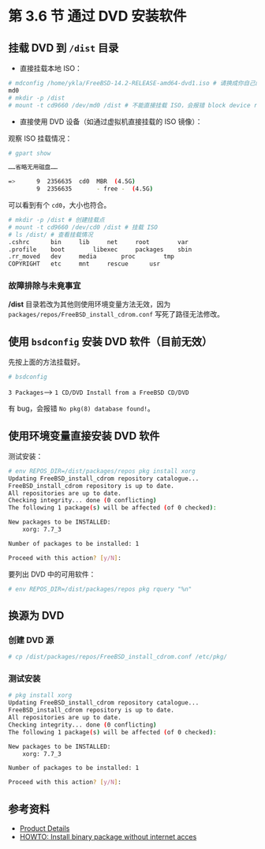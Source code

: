 # 第 3.6 节 通过 DVD 安装软件

## 挂载 DVD 到 `/dist` 目录

- 直接挂载本地 ISO：

```sh
# mdconfig /home/ykla/FreeBSD-14.2-RELEASE-amd64-dvd1.iso # 请换成你自己的路径，可以用 pwd 命令查看当前路径
md0
# mkdir -p /dist
# mount -t cd9660 /dev/md0 /dist # 不能直接挂载 ISO，会报错 block device required
```

- 直接使用 DVD 设备（如通过虚拟机直接挂载的 ISO 镜像）：

观察 ISO 挂载情况：

```sh
# gpart show

……省略无用磁盘……

=>      9  2356635  cd0  MBR  (4.5G)
        9  2356635       - free -  (4.5G)
```

可以看到有个 `cd0`，大小也符合。

```sh
# mkdir -p /dist # 创建挂载点
# mount -t cd9660 /dev/cd0 /dist # 挂载 ISO
# ls /dist/ # 查看挂载情况
.cshrc		bin		lib		net		root		var
.profile	boot		libexec		packages	sbin
.rr_moved	dev		media		proc		tmp
COPYRIGHT	etc		mnt		rescue		usr
```

### 故障排除与未竟事宜

**/dist** 目录若改为其他则使用环境变量方法无效，因为 `packages/repos/FreeBSD_install_cdrom.conf` 写死了路径无法修改。

## 使用 `bsdconfig` 安装 DVD 软件（目前无效）

先按上面的方法挂载好。

```sh
# bsdconfig
```

`3 Packages`——> `1 CD/DVD Install from a FreeBSD CD/DVD`

有 bug，会报错 `No pkg(8) database found!`。

## 使用环境变量直接安装 DVD 软件

测试安装：

```sh
# env REPOS_DIR=/dist/packages/repos pkg install xorg
Updating FreeBSD_install_cdrom repository catalogue...
FreeBSD_install_cdrom repository is up to date.
All repositories are up to date.
Checking integrity... done (0 conflicting)
The following 1 package(s) will be affected (of 0 checked):

New packages to be INSTALLED:
	xorg: 7.7_3

Number of packages to be installed: 1

Proceed with this action? [y/N]:
```

要列出 DVD 中的可用软件：

```sh
# env REPOS_DIR=/dist/packages/repos pkg rquery "%n"
```

## 换源为 DVD

### 创建 DVD 源

```sh
# cp /dist/packages/repos/FreeBSD_install_cdrom.conf /etc/pkg/
```

### 测试安装

```sh
# pkg install xorg
Updating FreeBSD_install_cdrom repository catalogue...
FreeBSD_install_cdrom repository is up to date.
All repositories are up to date.
Checking integrity... done (0 conflicting)
The following 1 package(s) will be affected (of 0 checked):

New packages to be INSTALLED:
	xorg: 7.7_3

Number of packages to be installed: 1

Proceed with this action? [y/N]:
```

## 参考资料

- [Product Details](https://www.freebsdmall.com/cgi-bin/fm/bsddvd10.1)
- [HOWTO: Install binary package without internet acces](https://forums.freebsd.org/threads/howto-install-binary-package-without-internet-acces.60723/)
